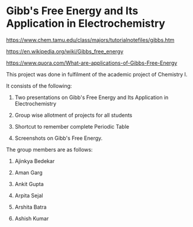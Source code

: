 # Gibb's Free Energy and Its Application in Electrochemistry

https://www.chem.tamu.edu/class/majors/tutorialnotefiles/gibbs.htm

https://en.wikipedia.org/wiki/Gibbs_free_energy

https://www.quora.com/What-are-applications-of-Gibbs-Free-Energy

This project was done in fulfilment of the academic project of Chemistry I.

It consists of the following:

1. Two presentations on Gibb's Free Energy and Its Application in Electrochemistry

2. Group wise allotment of projects for all students

3. Shortcut to remember complete Periodic Table

4. Screenshots on Gibb's Free Energy.

The group members are as follows:

1. Ajinkya Bedekar

2. Aman Garg

3. Ankit Gupta

4. Arpita Sejal

5. Arshita Batra

6. Ashish Kumar